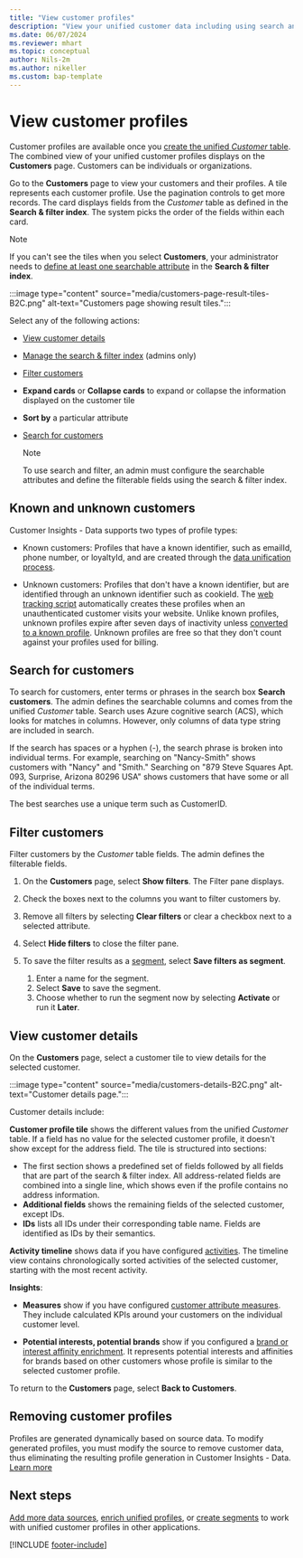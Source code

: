 ```yaml
---
title: "View customer profiles"
description: "View your unified customer data including using search and filter in Dynamics 365 Customer Insights"
ms.date: 06/07/2024
ms.reviewer: mhart
ms.topic: conceptual
author: Nils-2m
ms.author: nikeller
ms.custom: bap-template
---
```


# View customer profiles

Customer profiles are available once you [create the unified *Customer* table](data-unification.md). The combined view of your unified customer profiles displays on the **Customers** page. Customers can be individuals or organizations.

Go to the **Customers** page to view your customers and their profiles. A tile represents each customer profile. Use the pagination controls to get more records. The card displays fields from the *Customer* table as defined in the **Search & filter index**. The system picks the order of the fields within each card.

> [!NOTE]
> If you can't see the tiles when you select **Customers**, your administrator needs to [define at least one searchable attribute](search-filter-index.md) in the **Search & filter index**.

:::image type="content" source="media/customers-page-result-tiles-B2C.png" alt-text="Customers page showing result tiles.":::

Select any of the following actions:

- [View customer details](#view-customer-details)
- [Manage the search & filter index](search-filter-index.md) (admins only)
- [Filter customers](#filter-customers)
- **Expand cards** or **Collapse cards** to expand or collapse the information displayed on the customer tile
- **Sort by** a particular attribute
- [Search for customers](#search-for-customers)

  > [!NOTE]
  > To use search and filter, an admin must configure the searchable attributes and define the filterable fields using the search & filter index.

## Known and unknown customers

Customer Insights - Data supports two types of profile types:

- Known customers: Profiles that have a known identifier, such as emailId, phone number, or loyaltyId, and are created through the [data unification process](data-unification.md).

- Unknown customers: Profiles that don't have a known identifier, but are identified through an unknown identifier such as cookieId. The [web tracking script](real-time-web-personalization.md) automatically creates these profiles when an unauthenticated customer visits your website. Unlike known profiles, unknown profiles expire after seven days of inactivity unless [converted to a known profile](real-time-web-personalization.md#authenticate-unknown-customers-and-merge-them-to-known). Unknown profiles are free so that they don't count against your profiles used for billing.

## Search for customers

To search for customers, enter terms or phrases in the search box **Search customers**. The admin defines the searchable columns and comes from the unified *Customer* table. Search uses Azure cognitive search (ACS), which looks for matches in columns. However, only columns of data type string are included in search.

If the search has spaces or a hyphen (-), the search phrase is broken into individual terms. For example, searching on "Nancy-Smith" shows customers with "Nancy" and "Smith." Searching on "879 Steve Squares Apt. 093, Surprise, Arizona 80296 USA" shows customers that have some or all of the individual terms.

The best searches use a unique term such as CustomerID.

## Filter customers

Filter customers by the *Customer* table fields. The admin defines the filterable fields.

1. On the **Customers** page, select **Show filters**. The Filter pane displays.

1. Check the boxes next to the columns you want to filter customers by.

1. Remove all filters by selecting **Clear filters** or clear a checkbox next to a selected attribute.

1. Select **Hide filters** to close the filter pane.

1. To save the filter results as a [segment](segments.md), select **Save filters as segment**.
   1. Enter a name for the segment.
   1. Select **Save** to save the segment.
   1. Choose whether to run the segment now by selecting **Activate** or run it **Later**.

## View customer details

On the **Customers** page, select a customer tile to view details for the selected customer.

:::image type="content" source="media/customers-details-B2C.png" alt-text="Customer details page.":::

Customer details include:

**Customer profile tile** shows the different values from the unified *Customer* table. If a field has no value for the selected customer profile, it doesn't show except for the address field. The tile is structured into sections:

- The first section shows a predefined set of fields followed by all fields that are part of the search & filter index. All address-related fields are combined into a single line, which shows even if the profile contains no address information.
- **Additional fields** shows the remaining fields of the selected customer, except IDs.
- **IDs** lists all IDs under their corresponding table name. Fields are identified as IDs by their semantics.

**Activity timeline** shows data if you have configured [activities](activities.md). The timeline view contains chronologically sorted activities of the selected customer, starting with the most recent activity.

**Insights**:

- **Measures** show if you have configured [customer attribute measures](measures.md). They include calculated KPIs around your customers on the individual customer level.

- **Potential interests, potential brands** show if you configured a [brand or interest affinity enrichment](enrichment-microsoft.md). It represents potential interests and affinities for brands based on other customers whose profile is similar to the selected customer profile.

To return to the **Customers** page, select **Back to Customers**.

## Removing customer profiles

Profiles are generated dynamically based on source data. To modify generated profiles, you must modify the source to remove customer data, thus eliminating the resulting profile generation in Customer Insights - Data. [Learn more](dsr-rights-requests.md) 

## Next steps

[Add more data sources](data-sources.md), [enrich unified profiles](enrichment-manage.md), or [create segments](segments.md) to work with unified customer profiles in other applications.

[!INCLUDE [footer-include](includes/footer-banner.md)]
